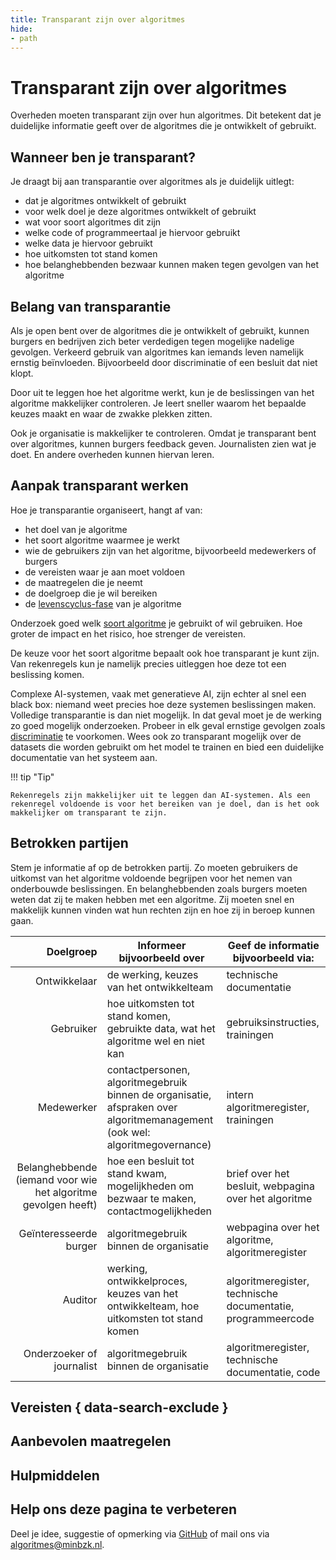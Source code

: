 ```yaml
---
title: Transparant zijn over algoritmes
hide:
- path
---
```


# Transparant zijn over algoritmes

Overheden moeten transparant zijn over hun algoritmes. Dit betekent dat je duidelijke informatie geeft over de algoritmes die je ontwikkelt of gebruikt.

## Wanneer ben je transparant?
Je draagt bij aan transparantie over algoritmes als je duidelijk uitlegt:


* dat je algoritmes ontwikkelt of gebruikt
* voor welk doel je deze algoritmes ontwikkelt of gebruikt
* wat voor soort algoritmes dit zijn
* welke code of programmeertaal je hiervoor gebruikt
* welke data je hiervoor gebruikt
* hoe uitkomsten tot stand komen
* hoe belanghebbenden bezwaar kunnen maken tegen gevolgen van het algoritme

## Belang van transparantie
Als je open bent over de algoritmes die je ontwikkelt of gebruikt, kunnen burgers en bedrijven zich beter verdedigen tegen mogelijke nadelige gevolgen. Verkeerd gebruik van algoritmes kan iemands leven namelijk ernstig beïnvloeden. Bijvoorbeeld door discriminatie of een besluit dat niet klopt.

Door uit te leggen hoe het algoritme werkt, kun je de beslissingen van het algoritme makkelijker controleren. Je leert sneller waarom het bepaalde keuzes maakt en waar de zwakke plekken zitten.

Ook je organisatie is makkelijker te controleren. Omdat je transparant bent over algoritmes, kunnen burgers feedback geven. Journalisten zien wat je doet. En andere overheden kunnen hiervan leren.

## Aanpak transparant werken
Hoe je transparantie organiseert, hangt af van:

* het doel van je algoritme
* het soort algoritme waarmee je werkt
* wie de gebruikers zijn van het algoritme, bijvoorbeeld medewerkers of burgers
* de vereisten waar je aan moet voldoen
* de maatregelen die je neemt
* de doelgroep die je wil bereiken
* de [levenscyclus-fase](../levenscyclus/index.md) van je algoritme

Onderzoek goed welk [soort algoritme](../soorten-algoritmes-en-ai/wat-is-een-algoritme.md) je gebruikt of wil gebruiken. Hoe groter de impact en het risico, hoe strenger de vereisten.

De keuze voor het soort algoritme bepaalt ook hoe transparant je kunt zijn. Van rekenregels kun je namelijk precies uitleggen hoe deze tot een beslissing komen.

Complexe AI-systemen, vaak met generatieve AI, zijn echter al snel een black box: niemand weet precies hoe deze systemen beslissingen maken. Volledige transparantie is dan niet mogelijk. In dat geval moet je de werking zo goed mogelijk onderzoeken. Probeer in elk geval ernstige gevolgen zoals [discriminatie](bias-en-non-discriminatie.md) te voorkomen. Wees ook zo transparant mogelijk over de datasets die worden gebruikt om het model te trainen en bied een duidelijke documentatie van het systeem aan.

!!! tip "Tip"

    Rekenregels zijn makkelijker uit te leggen dan AI-systemen. Als een rekenregel voldoende is voor het bereiken van je doel, dan is het ook makkelijker om transparant te zijn.

## Betrokken partijen
Stem je informatie af op de betrokken partij. Zo moeten gebruikers de uitkomst van het algoritme voldoende begrijpen voor het nemen van onderbouwde beslissingen. En belanghebbenden zoals burgers moeten weten dat zij te maken hebben met een algoritme. Zij moeten snel en makkelijk kunnen vinden wat hun rechten zijn en hoe zij in beroep kunnen gaan.

| Doelgroep | Informeer bijvoorbeeld over | Geef de informatie bijvoorbeeld via: |
|----------:|-----------------------------|--------------------------------------|
| Ontwikkelaar | de werking, keuzes van het ontwikkelteam | technische documentatie |
| Gebruiker | hoe uitkomsten tot stand komen, gebruikte data, wat het algoritme wel en niet kan | gebruiksinstructies,	trainingen |
| Medewerker | contactpersonen, algoritmegebruik binnen de organisatie, afspraken over algoritmemanagement (ook wel: algoritmegovernance) | intern algoritmeregister, trainingen |
| Belanghebbende (iemand voor wie het algoritme gevolgen heeft) | hoe een besluit tot stand kwam, mogelijkheden om bezwaar te maken, contactmogelijkheden | brief over het besluit, webpagina over het algoritme |
| Geïnteresseerde burger | algoritmegebruik binnen de organisatie| webpagina over het algoritme, algoritmeregister |
| Auditor | werking, ontwikkelproces, keuzes van het ontwikkelteam, hoe uitkomsten tot stand komen| algoritmeregister, technische documentatie, programmeercode |
| Onderzoeker of journalist | algoritmegebruik binnen de organisatie | algoritmeregister, technische documentatie, code |

## Vereisten { data-search-exclude }

<!-- list_vereisten onderwerp/transparantie no-search no-onderwerp no-rol no-levenscyclus -->


## Aanbevolen maatregelen

<!-- list_maatregelen onderwerp/transparantie no-search no-onderwerp no-rol no-levenscyclus -->

## Hulpmiddelen

<!-- list_hulpmiddelen onderwerp/transparantie no-search no-onderwerp no-rol no-levenscyclus no-id -->

## Help ons deze pagina te verbeteren
Deel je idee, suggestie of opmerking via [GitHub](https://github.com/MinBZK/Algoritmekader/issues/new/choose) of mail ons via [algoritmes@minbzk.nl](mailto:algoritmes@minbzk.nl).
